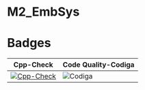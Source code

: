 # M2_EmbSys
# Badges
| Cpp-Check | Code Quality-Codiga |
|-----------|---------------------|
| [![Cpp-Check](https://github.com/nimishpalod/M2_EmbSys/actions/workflows/CppCheck.yml/badge.svg)](https://github.com/nimishpalod/M2_EmbSys/actions/workflows/CppCheck.yml) | ![Codiga](https://api.codiga.io/project/31753/score/svg) |
